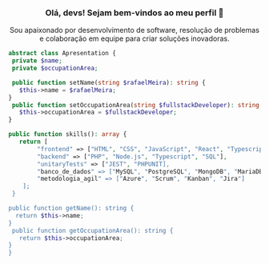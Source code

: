 <div align="center">

### Olá, devs! Sejam bem-vindos ao meu perfil 👋

Sou apaixonado por desenvolvimento de software, resolução de problemas e colaboração em equipe para criar soluções inovadoras.
</div>

```php
abstract class Apresentation {
 private $name;
 private $occupationArea;

 public function setName(string $rafaelMeira): string {
   $this->name = $rafaelMeira;
}
 public function setOccupationArea(string $fullstackDeveloper): string {
   $this->occupationArea = $fullstackDeveloper;
}

public function skills(): array {
   return [
        "frontend" => ["HTML", "CSS", "JavaScript", "React", "Typescript"],
        "backend" => ["PHP", "Node.js", "Typescript", "SQL"],
        "unitaryTests" => ["JEST", "PHPUNIT],
        "banco_de_dados" => ["MySQL", "PostgreSQL", "MongoDB", "MariaDB"],
        "metodologia_agil" => ["Azure", "Scrum", "Kanban", "Jira"]
    ];
 }

public function getName(): string {
  return $this->name;
}
 public function getOccupationArea(): string {
   return $this->occupationArea;
}
}
